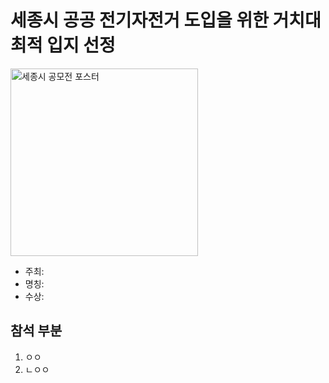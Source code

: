 # 세종시 공공 전기자전거 도입을 위한 거치대 최적 입지 선정

<img src="https://github.com/user-attachments/assets/5f9fe84d-e49d-4157-a16a-0d8c766c16f6" alt="세종시 공모전 포스터" width="300" height="300">

- 주최:
- 명칭:
- 수상:

## 참석 부분
1. ㅇㅇ
2. ㄴㅇㅇ


